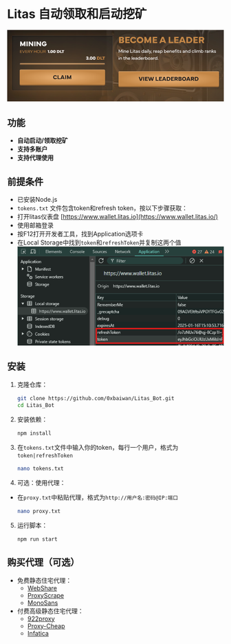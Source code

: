 # Litas 自动领取和启动挖矿

![banner](image.png)
## 功能

- **自动启动/领取挖矿**
- **支持多账户**
- **支持代理使用**

## 前提条件

- 已安装Node.js
- `tokens.txt` 文件包含token和refresh token，按以下步骤获取：
- 打开litas仪表盘 [https://www.wallet.litas.io](https://www.wallet.litas.io/)
- 使用邮箱登录
- 按F12打开开发者工具，找到Application选项卡
- 在Local Storage中找到`token`和`refreshToken`并复制这两个值
    ![token](image-1.png)

## 安装

1. 克隆仓库：
    ```sh
    git clone https://github.com/0xbaiwan/Litas_Bot.git
    cd Litas_Bot
    ```

2. 安装依赖：
    ```sh
    npm install
    ```
3. 在`tokens.txt`文件中输入你的token，每行一个用户，格式为`token|refreshToken`
    ```sh
    nano tokens.txt
    ```
4. 可选：使用代理：
- 在`proxy.txt`中粘贴代理，格式为`http://用户名:密码@IP:端口`
    ```sh
    nano proxy.txt
    ```
5. 运行脚本：
    ```sh
    npm run start
    ```

## 购买代理（可选）

- 免费静态住宅代理：
   - [WebShare](https://www.webshare.io/?referral_code=gtw7lwqqelgu)
   - [ProxyScrape](https://proxyscrape.com/)
   - [MonoSans](https://github.com/monosans/proxy-list)
- 付费高级静态住宅代理：
   - [922proxy](https://www.922proxy.com/register?inviter_code=d6416857)
   - [Proxy-Cheap](https://app.proxy-cheap.com/r/Pd6sqg)
   - [Infatica](https://dashboard.infatica.io/aff.php?aff=580)
